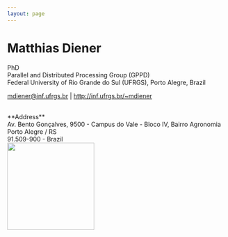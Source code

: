 ```yaml
---
layout: page
---
```


# **Matthias Diener**
PhD<br>
Parallel and Distributed Processing Group (GPPD)<br>
Federal University of Rio Grande do Sul (UFRGS), Porto Alegre, Brazil<br>

<a href="mailto:mdiener@inf.ufrgs.br">mdiener@inf.ufrgs.br</a> \| <a href="http://inf.ufrgs.br/~mdiener"> http://inf.ufrgs.br/~mdiener </a> <br>

<br>
**Address** <br>
  Av. Bento Gonçalves, 9500 - Campus do Vale - Bloco IV, Bairro Agronomia<br>
Porto Alegre / RS <br>
91.509-900 - Brazil

<br>

<img src="../files/inf_transparent.png" width="200px">

<!-- QR code -->
<!-- TU Berlin pic -->
<!-- UFRGS pic -->
